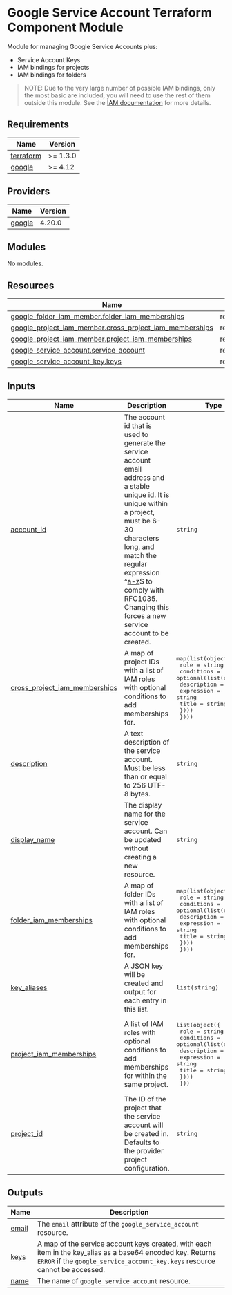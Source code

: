 # Google Service Account Terraform Component Module

Module for managing Google Service Accounts plus:
* Service Account Keys
* IAM bindings for projects
* IAM bindings for folders

> NOTE: Due to the very large number of possible IAM bindings, only the most basic are included, you will need to
> use the rest of them outside this module. See the [IAM documentation](https://cloud.google.com/iam/docs/overview)
> for more details.

<!-- BEGIN_TF_DOCS -->
## Requirements

| Name | Version |
|------|---------|
| <a name="requirement_terraform"></a> [terraform](#requirement\_terraform) | >= 1.3.0 |
| <a name="requirement_google"></a> [google](#requirement\_google) | >= 4.12 |

## Providers

| Name | Version |
|------|---------|
| <a name="provider_google"></a> [google](#provider\_google) | 4.20.0 |

## Modules

No modules.

## Resources

| Name | Type |
|------|------|
| [google_folder_iam_member.folder_iam_memberships](https://registry.terraform.io/providers/hashicorp/google/latest/docs/resources/folder_iam_member) | resource |
| [google_project_iam_member.cross_project_iam_memberships](https://registry.terraform.io/providers/hashicorp/google/latest/docs/resources/project_iam_member) | resource |
| [google_project_iam_member.project_iam_memberships](https://registry.terraform.io/providers/hashicorp/google/latest/docs/resources/project_iam_member) | resource |
| [google_service_account.service_account](https://registry.terraform.io/providers/hashicorp/google/latest/docs/resources/service_account) | resource |
| [google_service_account_key.keys](https://registry.terraform.io/providers/hashicorp/google/latest/docs/resources/service_account_key) | resource |

## Inputs

| Name | Description | Type | Default | Required |
|------|-------------|------|---------|:--------:|
| <a name="input_account_id"></a> [account\_id](#input\_account\_id) | The account id that is used to generate the service account email address and a stable unique id. It is unique within a project, must be 6-30 characters long, and match the regular expression ^[a-z](?:[-a-z0-9]{4,28}[a-z0-9])$ to comply with RFC1035. Changing this forces a new service account to be created. | `string` | n/a | yes |
| <a name="input_cross_project_iam_memberships"></a> [cross\_project\_iam\_memberships](#input\_cross\_project\_iam\_memberships) | A map of project IDs with a list of IAM roles with optional conditions to add memberships for. | <pre>map(list(object({<br>    role = string<br>    conditions = optional(list(object({<br>      description = string<br>      expression  = string<br>      title       = string<br>    })))<br>  })))</pre> | `{}` | no |
| <a name="input_description"></a> [description](#input\_description) | A text description of the service account. Must be less than or equal to 256 UTF-8 bytes. | `string` | n/a | yes |
| <a name="input_display_name"></a> [display\_name](#input\_display\_name) | The display name for the service account. Can be updated without creating a new resource. | `string` | n/a | yes |
| <a name="input_folder_iam_memberships"></a> [folder\_iam\_memberships](#input\_folder\_iam\_memberships) | A map of folder IDs with a list of IAM roles with optional conditions to add memberships for. | <pre>map(list(object({<br>    role = string<br>    conditions = optional(list(object({<br>      description = string<br>      expression  = string<br>      title       = string<br>    })))<br>  })))</pre> | `{}` | no |
| <a name="input_key_aliases"></a> [key\_aliases](#input\_key\_aliases) | A JSON key will be created and output for each entry in this list. | `list(string)` | `[]` | no |
| <a name="input_project_iam_memberships"></a> [project\_iam\_memberships](#input\_project\_iam\_memberships) | A list of IAM roles with optional conditions to add memberships for within the same project. | <pre>list(object({<br>    role = string<br>    conditions = optional(list(object({<br>      description = string<br>      expression  = string<br>      title       = string<br>    })))<br>  }))</pre> | `[]` | no |
| <a name="input_project_id"></a> [project\_id](#input\_project\_id) | The ID of the project that the service account will be created in. Defaults to the provider project configuration. | `string` | n/a | yes |

## Outputs

| Name | Description |
|------|-------------|
| <a name="output_email"></a> [email](#output\_email) | The `email` attribute of the `google_service_account` resource. |
| <a name="output_keys"></a> [keys](#output\_keys) | A map of the service account keys created, with each item in the key\_alias as a base64 encoded key.  Returns `ERROR` if the `google_service_account_key.keys` resource cannot be accessed. |
| <a name="output_name"></a> [name](#output\_name) | The name of `google_service_account` resource. |
<!-- END_TF_DOCS -->
